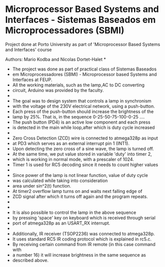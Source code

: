 # Microprocessor Based Systems and Interfaces - Sistemas Baseados em Microprocessadores (SBMI)

Project done at Porto University as part of 'Microprocessor Based Systems and Interfaces' course

Authors: Mario Kodba and Nicolas Dortet-Halet
 *
 *  The project was done as part of practical class of Sistemas Baseados
 *	em Microprocessadores (SBMI) - Microprocessor based Systems and Interfaces at FEUP.
 *	All the working materials, such as the lamp,AC to DC converting
 *	circuit, Arduino was provided by the faculty.
 *
 *	The goal was to design system that controls a lamp in synchronism
 *	with the voltage of the 230V electrical network, using a push-button.
 *	Each press of the push-button should increase the brightness of the
 *	lamp by 25%. That is, in the sequence 0-25-50-75-100-0-25 ....
 *	The push button (PD4) is an active low component and each press
 *	is detected in the main while loop,after which is duty cycle increased
 *
 *	Zero Cross Detection (ZCD) wire is connected to atmega328p as input
 *	at PD3 which serves as an external interrupt pin 1 (INT1).
 *	Upon detecting the zero cross of a sine wave, the lamp is turned off.
 *	At the same time, we put value stored in variable 'duty' into timer 2,
 *	which is working in normal mode, with a prescaler of 1024.
 *	Timer 1 is used for RC5 decoding since it needs to count higher values
 *
 *	Since power of the lamp is not linear function, value of duty cycle
 *	was calculated while taking into consideration
 *	area under sin^2(t) function.
 *	At timer2 overflow lamp turns on and waits next falling edge of
 *	ZCD signal after which it turns off again and the program repeats.
 *
 *
 *	It is also possible to control the lamp in the above sequence
 *	by pressing 'space' key on keyboard which is received through serial
 *  port of atmega328p as an USART_RX interrupt.
 *
 *  Additionally, IR receiver (TSOP2236) was connected to atmega328p.
 *  It uses standard RC5 IR coding protocol which is explained in rc5.c.
 *  By receiving certain command from IR remote (in this case command with
 *  a number 16) it will increase brightness in the same sequence as
 *  described above.
